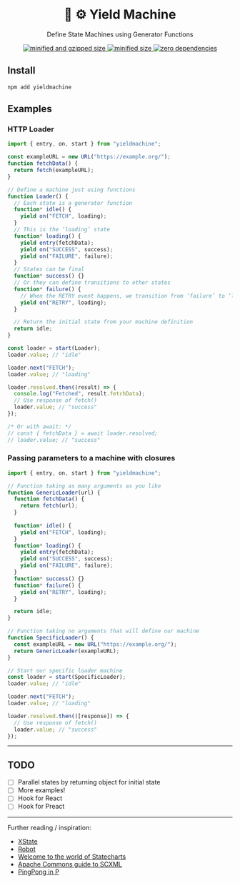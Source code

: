 <div align="center">
  <h1>👑 ⚙️ Yield Machine</h1>
  <p>Define State Machines using Generator Functions</p>
  <div>
    <a href="https://bundlephobia.com/result?p=yieldmachine">
      <img src="https://badgen.net/bundlephobia/minzip/yieldmachine@0.2.0" alt="minified and gzipped size">
      <img src="https://badgen.net/bundlephobia/min/yieldmachine@0.2.0" alt="minified size">
      <img src="https://badgen.net/bundlephobia/dependency-count/yieldmachine@0.2.0" alt="zero dependencies">
    </a>
  </div>
</div>

## Install

```console
npm add yieldmachine
```

## Examples

### HTTP Loader

```javascript
import { entry, on, start } from "yieldmachine";

const exampleURL = new URL("https://example.org/");
function fetchData() {
  return fetch(exampleURL);
}

// Define a machine just using functions
function Loader() {
  // Each state is a generator function
  function* idle() {
    yield on("FETCH", loading);
  }
  // This is the ‘loading’ state
  function* loading() {
    yield entry(fetchData);
    yield on("SUCCESS", success);
    yield on("FAILURE", failure);
  }
  // States can be final
  function* success() {}
  // Or they can define transitions to other states
  function* failure() {
    // When the RETRY event happens, we transition from ‘failure’ to ‘loading’
    yield on("RETRY", loading);
  }

  // Return the initial state from your machine definition
  return idle;
}

const loader = start(Loader);
loader.value; // "idle"

loader.next("FETCH");
loader.value; // "loading"

loader.resolved.then((result) => {
  console.log("Fetched", result.fetchData);
  // Use response of fetch()
  loader.value; // "success"
});

/* Or with await: */
// const { fetchData } = await loader.resolved;
// loader.value; // "success"
```

### Passing parameters to a machine with closures

```javascript
import { entry, on, start } from "yieldmachine";

// Function taking as many arguments as you like
function GenericLoader(url) {
  function fetchData() {
    return fetch(url);
  }
  
  function* idle() {
    yield on("FETCH", loading);
  }
  function* loading() {
    yield entry(fetchData);
    yield on("SUCCESS", success);
    yield on("FAILURE", failure);
  }
  function* success() {}
  function* failure() {
    yield on("RETRY", loading);
  }

  return idle;
}

// Function taking no arguments that will define our machine
function SpecificLoader() {
  const exampleURL = new URL("https://example.org/");
  return GenericLoader(exampleURL);
}

// Start our specific loader machine
const loader = start(SpecificLoader);
loader.value; // "idle"

loader.next("FETCH");
loader.value; // "loading"

loader.resolved.then(([response]) => {
  // Use response of fetch()
  loader.value; // "success"
});
```


----

## TODO

- [ ] Parallel states by returning object for initial state
- [ ] More examples!
- [ ] Hook for React
- [ ] Hook for Preact

----

Further reading / inspiration:
- [XState](https://xstate.js.org/)
- [Robot](https://thisrobot.life/)
- [Welcome to the world of Statecharts](https://statecharts.github.io/)
- [Apache Commons guide to SCXML](https://commons.apache.org/proper/commons-scxml/guide/scxml-documents.html)
- [PingPong in P](https://github.com/p-org/P/wiki/PingPong-program)
